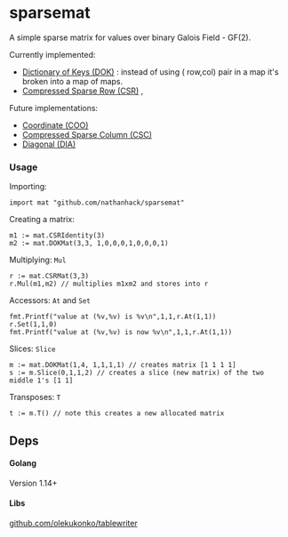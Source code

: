 # sparsemat

A simple sparse matrix for values over binary Galois Field - GF(2).

Currently implemented:

* [Dictionary of Keys (DOK)](https://en.wikipedia.org/wiki/Sparse_matrix#Dictionary_of_keys_(DOK)) : instead of using (
  row,col) pair in a map it's broken into a map of maps.
* [Compressed Sparse Row (CSR)](https://en.wikipedia.org/wiki/Sparse_matrix#Compressed_sparse_row_(CSR,_CRS_or_Yale_format))
  ,

Future implementations:

* [Coordinate (COO)](https://en.wikipedia.org/wiki/Sparse_matrix#Coordinate_list_(COO))
* [Compressed Sparse Column (CSC)](https://en.wikipedia.org/wiki/Sparse_matrix#Compressed_sparse_column_(CSC_or_CCS))
* [Diagonal (DIA)](https://en.wikipedia.org/wiki/Sparse_matrix#Diagonal)

### Usage

Importing:

```
import mat "github.com/nathanhack/sparsemat"
```

Creating a matrix:

```
m1 := mat.CSRIdentity(3)
m2 := mat.DOKMat(3,3, 1,0,0,0,1,0,0,0,1)
```

Multiplying: `Mul`

```
r := mat.CSRMat(3,3)
r.Mul(m1,m2) // multiplies m1xm2 and stores into r
```

Accessors: `At` and `Set`

```
fmt.Printf("value at (%v,%v) is %v\n",1,1,r.At(1,1))
r.Set(1,1,0)
fmt.Printf("value at (%v,%v) is now %v\n",1,1,r.At(1,1))
```

Slices: `Slice`

```
m := mat.DOKMat(1,4, 1,1,1,1) // creates matrix [1 1 1 1]
s := m.Slice(0,1,1,2) // creates a slice (new matrix) of the two middle 1's [1 1]
```

Transposes: `T`

```
t := m.T() // note this creates a new allocated matrix
```

## Deps

#### Golang

Version 1.14+

#### Libs

[github.com/olekukonko/tablewriter](github.com/olekukonko/tablewriter)



